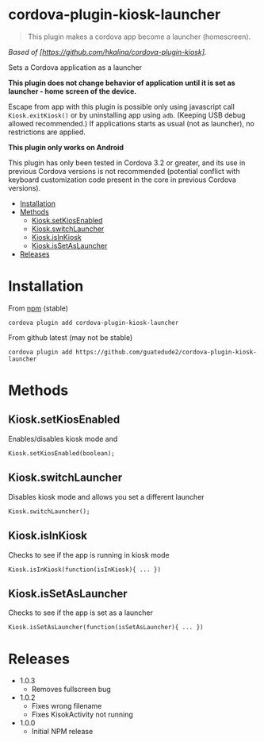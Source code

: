 # cordova-plugin-kiosk-launcher

> This plugin makes a cordova app become a launcher (homescreen).

_Based of [https://github.com/hkalina/cordova-plugin-kiosk]._

Sets a Cordova application as a launcher

**This plugin does not change behavior of application until it is set as launcher - home screen of the device.**

Escape from app with this plugin is possible only using javascript call `Kiosk.exitKiosk()`
or by uninstalling app using `adb`. (Keeping USB debug allowed recommended.)
If applications starts as usual (not as launcher), no restrictions are applied.

**This plugin only works on Android**


This plugin has only been tested in Cordova 3.2 or greater, and its use in previous Cordova versions is not recommended (potential conflict with keyboard customization code present in the core in previous Cordova versions).

- [Installation](#installation)
- [Methods](#methods)
    - [Kiosk.setKiosEnabled](#kioskSetKioskEnabled)
    - [Kiosk.switchLauncher](#kioskSwitchLauncher)
    - [Kiosk.isInKiosk](#kioskIsInKiosk)
    - [Kiosk.isSetAsLauncher](#kioskIsSetAsLauncher)
- [Releases](#releases)

# Installation

From [npm](https://www.npmjs.com/package/cordova-plugin-kiosk-launcher) (stable)

`cordova plugin add cordova-plugin-kiosk-launcher`

From github latest (may not be stable)

`cordova plugin add https://github.com/guatedude2/cordova-plugin-kiosk-launcher`


# Methods

## Kiosk.setKiosEnabled

Enables/disables kiosk mode and

    Kiosk.setKiosEnabled(boolean);


## Kiosk.switchLauncher

Disables kiosk mode and allows you set a different launcher

    Kiosk.switchLauncher();


## Kiosk.isInKiosk

Checks to see if the app is running in kiosk mode

    Kiosk.isInKiosk(function(isInKiosk){ ... })

## Kiosk.isSetAsLauncher

Checks to see if the app is set as a launcher

    Kiosk.isSetAsLauncher(function(isSetAsLauncher){ ... })

# Releases
- 1.0.3
    - Removes fullscreen bug
- 1.0.2
    - Fixes wrong filename
    - Fixes KisokActivity not running
- 1.0.0
   - Initial NPM release